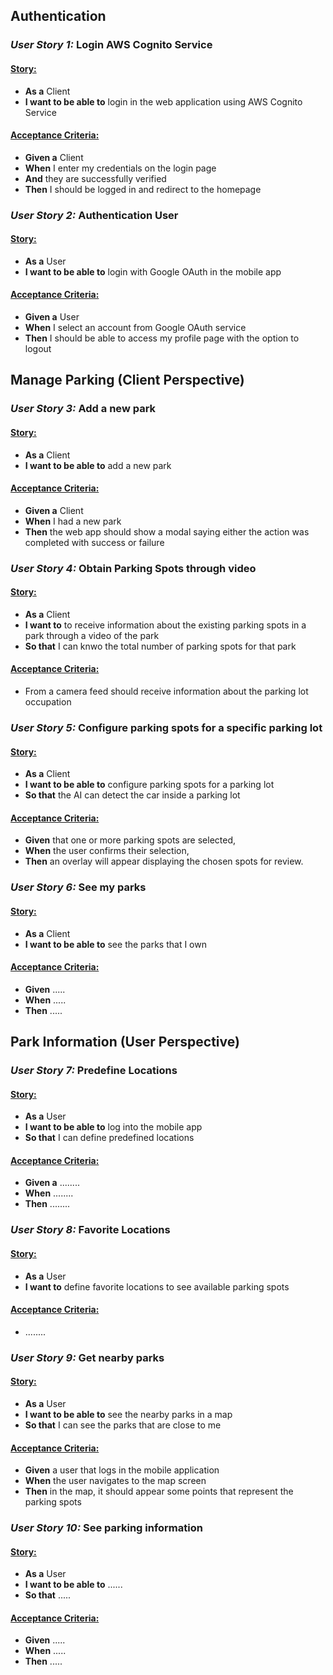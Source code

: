 ## Authentication

### _User Story 1:_ Login AWS Cognito Service

#### <ins>Story:</ins>

- __As a__ Client 
- __I want to be able to__ login in the web application using AWS Cognito Service

#### <ins>Acceptance Criteria:</ins>

- __Given a__ Client 
- __When__ I enter my credentials on the login page
- __And__ they are successfully verified
- __Then__ I should be logged in and redirect to the homepage

### _User Story 2:_ Authentication User

#### <ins>Story:</ins>

- __As a__ User
- __I want to be able to__ login with Google OAuth in the mobile app

#### <ins>Acceptance Criteria:</ins>

- __Given a__ User
- __When__ I select an account from Google OAuth service
- __Then__ I should be able to access my profile page with the option to logout


## Manage Parking (Client Perspective)

### _User Story 3:_ Add a new park

#### <ins>Story:</ins>

- __As a__ Client 
- __I want to be able to__ add a new park

#### <ins>Acceptance Criteria:</ins>

- __Given a__ Client 
- __When__ I had a new park 
- __Then__ the web app should show a modal saying either the action was completed with success or failure

### _User Story 4:_ Obtain Parking Spots through video

#### <ins>Story:</ins>

- __As a__ Client
- __I want to__ to receive information about the existing parking spots in a park through a video of the park
- __So that__ I can knwo the total number of parking spots for that park

#### <ins>Acceptance Criteria:</ins>

- From a camera feed should receive information about the parking lot occupation

### _User Story 5:_ Configure parking spots for a specific parking lot

#### <ins>Story:</ins>

- __As a__ Client
- __I want to be able to__ configure parking spots for a parking lot
- __So that__ the AI can detect the car inside a parking lot

#### <ins>Acceptance Criteria:</ins>

- __Given__ that one or more parking spots are selected,
- __When__ the user confirms their selection,
- __Then__ an overlay will appear displaying the chosen spots for review.

### _User Story 6:_ See my parks

#### <ins>Story:</ins>

- __As a__ Client
- __I want to be able to__ see the parks that I own

#### <ins>Acceptance Criteria:</ins>

- __Given__ .....
- __When__ .....
- __Then__ .....


## Park Information (User Perspective)

### _User Story 7:_ Predefine Locations

#### <ins>Story:</ins>

- __As a__ User
- __I want to be able to__ log into the mobile app
- __So that__ I can define predefined locations

#### <ins>Acceptance Criteria:</ins>

- __Given a__ ........
- __When__ ........
- __Then__ ........

### _User Story 8:_ Favorite Locations

#### <ins>Story:</ins>

- __As a__ User
- __I want to__ define favorite locations to see available parking spots

#### <ins>Acceptance Criteria:</ins>

- ........

### _User Story 9:_ Get nearby parks

#### <ins>Story:</ins>

- __As a__ User
- __I want to be able to__ see the nearby parks in a map
- __So that__ I can see the parks that are close to me

#### <ins>Acceptance Criteria:</ins>

- __Given__ a user that logs in the mobile application
- __When__ the user navigates to the map screen
- __Then__ in the map, it should appear some points that represent the parking spots

### _User Story 10:_ See parking information

#### <ins>Story:</ins>

- __As a__ User
- __I want to be able to__ ......
- __So that__ .....

#### <ins>Acceptance Criteria:</ins>

- __Given__ .....
- __When__ .....
- __Then__ .....
